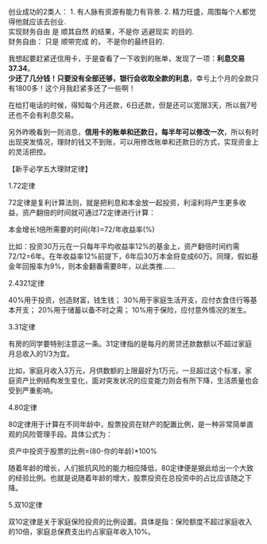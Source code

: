 创业成功的2类人： 1. 有人脉有资源有能力有背景.   2. 精力旺盛，周围每个人都觉得他就应该去创业.  
实现财务自由 是 顺其自然 的结果，不是你 逃避现实 的目的.  
财务自由： 只是 顺带完成 的， 不是你的最终目的.  


我想起要赶紧还信用卡，于是查看了一下收到的账单，发现了一项：__利息交易 37.34__。  
__少还了几分钱！只要没有全部还够，银行会收取全款的利息__，幸亏上个月的全款只有1800多！这个月我赶紧多还了一些啊！ 

在给打电话的时候，得知每个月还款，6日还款，但是还可以宽限3天，所以我7号还也不会有利息交易。 

另外昨晚看到一则消息，__信用卡的账单和还款日，每半年可以修改一次__，所以有时出现突发情况，理财的钱又不到账，可以用修改账单和还款日的方式，实现资金上的灵活把控。


【新手必学五大理财定律】 

1.72定律 

72定律是复利计算法则，就是把利息和本金放一起投资，利滚利将产生更多收益，资产翻倍的时间就可通过72定律进行计算： 

本金增长1倍所需要的时间(年)=72/年收益率(%) 

比如：投资30万元在一只每年平均收益率12%的基金上，资产翻倍时间约需72/12=6年。在年收益率12%前提下，6年后30万本金将变成60万。同理，假如基金年回报率为9%，则本金翻番需要8年，以此类推…… 

2.4321定律 

40%用于投资，创造财富，钱生钱； 
30%用于家庭生活开支，应付衣食住行等基本开支； 
20%用于储蓄以备不时之需； 
10%用于保险，应付意外情况的发生。 

3.31定律 

有房的同学要特别注意这一条。31定律指的是每月的房贷还款数额以不超过家庭月总收入的1/3为宜。 

比如，家庭月收入3万元，月供数额的上限最好为1万元，一旦超过这个标准，家庭资产比例结构发生变化，面对突发状况的应变能力则会有所下降，生活质量也会受到严重影响。 

4.80定律 

80定律用于计算在不同年龄中，股票投资在财产的配置比例，是一种非常简单直观的风险管理手段。具体公式为： 

资产中投资于股票的比例=(80-你的年龄)*100% 

随着年龄的增长，人们抵抗风险的能力相应降低，80定律便是据此给出一个大致的经验比例。也就是说随着年龄的增大，股票投资在总投资中的占比应该随之下降。 

5.双10定律 

双10定律是关于家庭保险投资的比例设置。具体是指：保险额度不超过家庭收入的10倍，家庭总保费支出约占家庭年收入10%。
